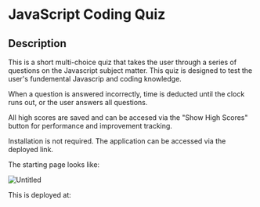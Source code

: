 # JavaScript Coding Quiz

## Description

This is a short multi-choice quiz that takes the user through a series of questions on the Javascript subject matter. This quiz is designed to test the user's fundemental Javascrip and coding knowledge. 

When a question is answered incorrectly, time is deducted until the clock runs out, or the user answers all questions. 

All high scores are saved and can be accesed via the "Show High Scores" button for performance and improvement tracking.


Installation is not required. The application can be accessed via the deployed link.

The starting page looks like:

![Untitled](https://user-images.githubusercontent.com/113951402/216235326-b144e76c-ee19-4c62-8248-9a6e31f7f1e2.png)

This is deployed at:
